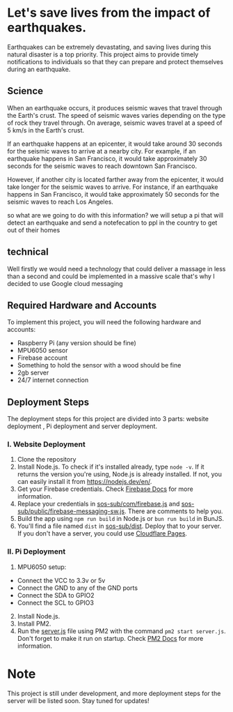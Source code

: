 # Let's save lives from the impact of earthquakes.

Earthquakes can be extremely devastating, and saving lives during this natural disaster is a top priority. This project aims to provide timely notifications to individuals so that they can prepare and protect themselves during an earthquake.
## Science

When an earthquake occurs, it produces seismic waves that travel through the Earth's crust. The speed of seismic waves varies depending on the type of rock they travel through. On average, seismic waves travel at a speed of 5 km/s in the Earth's crust.

If an earthquake happens at an epicenter, it would take around 30 seconds for the seismic waves to arrive at a nearby city. For example, if an earthquake happens in San Francisco, it would take approximately 30 seconds for the seismic waves to reach downtown San Francisco.

However, if another city is located farther away from the epicenter, it would take longer for the seismic waves to arrive. For instance, if an earthquake happens in San Francisco, it would take approximately 50 seconds for the seismic waves to reach Los Angeles.

so what are we going to do with this information?
we will setup a pi that will detect an earthquake and send a notefecation to ppl in the country to get out of their homes
## technical 
Well firstly we would need a technology that could deliver a massage in less than a second and could be implemented in a massive scale that's why I decided to use Google cloud messaging 
## Required Hardware and Accounts

To implement this project, you will need the following hardware and accounts:

- Raspberry Pi (any version should be fine)
- MPU6050 sensor
- Firebase account 
- Something to hold the sensor with a wood should be fine
- 2gb server 
- 24/7 internet connection
## Deployment Steps

The deployment steps for this project are divided into 3 parts: website deployment , Pi deployment and server deployment.

### I. Website Deployment

1. Clone the repository
2. Install Node.js. To check if it's installed already, type `node -v`. If it returns the version you're using, Node.js is already installed. If not, you can easily install it from https://nodejs.dev/en/.
3. Get your Firebase credentials. Check [Firebase Docs](https://firebase.google.com/docs/web/setup#add-sdk-and-initialize) for more information.
4. Replace your credentials in [sos-sub/com/firebase.js](sos-sub/com/firebase.js) and [sos-sub/public/firebase-messaging-sw.js](sos-sub/public/firebase-messaging-sw.js). There are comments to help you.
5. Build the app using `npm run build` in Node.js or `bun run build` in BunJS.
6. You'll find a file named `dist` in [sos-sub/dist](sos-sub/dist). Deploy that to your server. If you don't have a server, you could use [Cloudflare Pages](https://pages.cloudflare.com/).

### II. Pi Deployment

1. MPU6050 setup:
- Connect the VCC to 3.3v or 5v
- Connect the GND to any of the GND ports
- Connect the SDA to GPIO2
- Connect the SCL to GPIO3

2. Install Node.js.
3. Install PM2.
4. Run the [server.js](server.js) file using PM2 with the command `pm2 start server.js`. Don't forget to make it run on startup. Check [PM2 Docs](https://pm2.keymetrics.io/docs/usage/startup/) for more information.

# Note

This project is still under development, and more deployment steps for the server will be listed soon. Stay tuned for updates!
